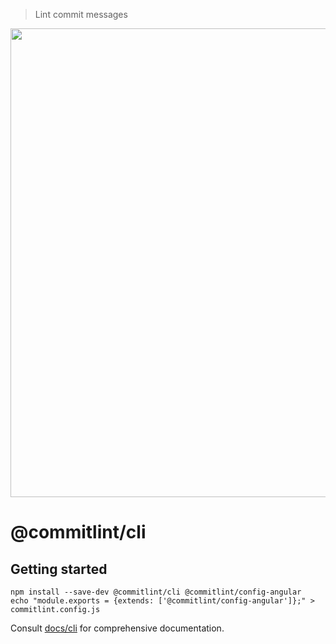 > Lint commit messages

<p align="center">
  <img width="750" src="https://marionebl.github.io/commitlint/assets/commitlint.svg">
</p>

# @commitlint/cli

## Getting started

```
npm install --save-dev @commitlint/cli @commitlint/config-angular
echo "module.exports = {extends: ['@commitlint/config-angular']};" > commitlint.config.js
```

Consult [docs/cli](https://marionebl.github.io/commitlint/#/reference-cli) for comprehensive documentation.
